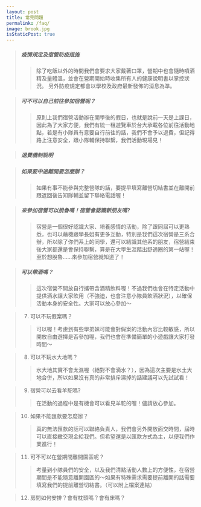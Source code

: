 ```yaml
---
layout: post
title: 常見問題
permalink: /faq/
image: brook.jpg
isStaticPost: true
---
```

>##### 疫情規定及宿營防疫措施
>>除了吃飯以外的時間我們會要求大家戴著口罩，營期中也會隨時噴酒精及量體溫，並會在營期開始時收集所有人的健康說明書以掌控狀況。
>>另外防疫規定都會以學校及政府最新發佈的消息為準。

>##### 可不可以自己前往參加宿營呢？
>>原則上我們宿營活動辦在開學後的假日，也就是說前一天是上課日，因此為了大家方便，我們有統一租遊覽車於台大承載各位前往活動地點，若是有小隊員有意要自行前往的話，我們不會予以退費，但記得路上注意安全，跟小隊輔保持聯繫，我們活動現場見！

>##### 退費機制說明
>>

>##### 如果要中途離開要怎麼辦？
>>如果有事不能參與完整營隊的話，要提早填寫離營切結書並在離開前跟返回後告知隊輔並留下聯絡電話喔！

>##### 來參加宿營可以脫魯嗎！宿營會認識新朋友嗎?
>>宿營是一個很好認識大家、培養感情的活動，除了跟同屆可以更熟悉，也可以藉機跟學長姐有更多互動，特別是我們這次宿營是三系合辦，所以除了你們系上的同學，還可以結識其他系的朋友，宿營結束後大家都還是會保持聯繫，算是在大學生涯踏出舒適圈的第一站喔！至於想脫魯……來參加宿營就知道了！

>##### 可以帶酒嗎？
>>這次宿營不開放自行攜帶含酒精飲料喔！不過我們也會在特定活動中提供酒水讓大家飲用（不強迫，也會注意小隊員飲酒狀況），以確保活動本身的安全性。大家可以放心參加～

>7. 可以不玩假案嗎？
>>可以喔！考慮到有些學弟妹可能會對假案的活動內容比較敏感，所以開放自由選擇是否參加喔，我們也會在準備簡單的小遊戲讓大家打發時間～

>8. 可以不玩水大地嗎？
>>水大地其實不會太濕喔（絕對不會滴水？），因為這次主要是水土大地合併，所以如果沒有真的非常排斥濕掉的話建議可以先試試看！

>9. 宿營可以去看羊駝嗎?
>>在活動的過程中是有機會可以看見羊駝的喔！儘請放心參加。

>10. 如果不能匯款要怎麼辦？
>>真的無法匯款的話可以聯絡負責人，我們會另外開放面交時間，屆時可以直接繳交現金給我們。但希望還是以匯款方式為主，以便我們作業進行！

>11. 可不可以在營期間離開園區呢？
>>考量到小隊員們的安全，以及我們清點活動人數上的方便性，在宿營期間是不能隨意離開園區的～如果有特殊需求需要提前離開的話需要填寫我們的提前離營切結書。（可以附上檔案連結）

>12. 房間如何安排？會有枕頭嗎？會有床嗎？


